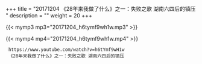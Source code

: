 +++
title = "20171204  《28年来我做了什么》之一：失败之歌 湖南六四后的镇压 "
description = ""
weight = 20
+++

{{< mymp3 mp3="20171204_h6tymf9wh1w.mp3" >}}

{{< mymp4 mp4="20171204_h6tymf9wh1w.mp4" >}}

     https://www.youtube.com/watch?v=h6tYmf9wH1w 
     《28年来我做了什么》之一：失败之歌 湖南六四后的镇压 
     

